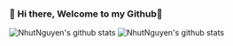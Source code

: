 ### 👋 Hi there, Welcome to my Github👋

![NhutNguyen's github stats](https://github-readme-stats.vercel.app/api?username=NhutNguyen236&show_icons=true&theme=radical&count_private=true)
![NhutNguyen's github stats](https://github-readme-stats.vercel.app/api/top-langs/?username=NhutNguyen236&show_icons=true&theme=radical&layout=compact)  

<!--
**NhutNguyen236/NhutNguyen236** is a ✨ _special_ ✨ repository because its `README.md` (this file) appears on your GitHub profile.

Here are some ideas to get you started:

- 🔭 I’m currently working on ...
- 🌱 I’m currently learning ...
- 👯 I’m looking to collaborate on ...
- 🤔 I’m looking for help with ...
- 💬 Ask me about ...
- 📫 How to reach me: ...
- 😄 Pronouns: ...
- ⚡ Fun fact: ...
-->
